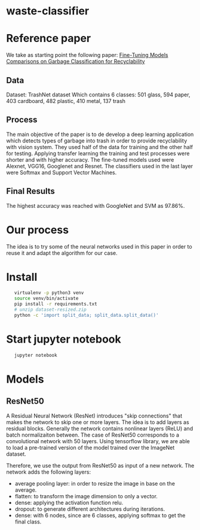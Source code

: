 # waste-classifier

# Reference paper

We take as starting point the following paper: [Fine-Tuning Models Comparisons on Garbage Classification for
Recyclability](https://arxiv.org/pdf/1908.04393.pdf)

## Data

Dataset: TrashNet dataset 
Which contains 6 classes: 
501 glass, 594 paper, 403 cardboard, 482 plastic, 410 metal, 137 trash


## Process
The main objective of the paper is to de develop a deep learning application which detects types of garbage into trash in order to
provide recyclability with vision system.
They used half of the data for training and the other half for testing. Applying transfer learning the training and test processes were shorter and with higher accuracy. The fine-tuned models used were Alexnet,
VGG16, Googlenet and Resnet. The classifiers 
used in the last layer were Softmax and Support Vector Machines. 

## Final Results
The highest accuracy was reached with GoogleNet and SVM as 97.86%. 

# Our process

The idea is to try some of the neural networks used in this paper in order to reuse it and adapt the algorithm for our case.

# Install
  ```bash
     virtualenv -p python3 venv
     source venv/bin/activate
     pip install -r requirements.txt
     # unzip dataset-resized.zip
     python -c 'import split_data; split_data.split_data()'
  ```

# Start jupyter notebook
  ```bash
     jupyter notebook
  ```
  
# Models  

## ResNet50
A Residual Neural Network (ResNet) introduces "skip connections" that makes the network to skip one or more layers. The idea is to add layers as residual blocks. Generally the network contains nonlinear layers (ReLU) and batch normalizaiton between. The case of ResNet50 corresponds to a convolutional network with 50 layers. Using tensorflow library, we are able to load a pre-trained version of the model trained over the ImageNet dataset. 

Therefore, we use the output from ResNet50 as input of a new network. The network adds the following layers:    
- average pooling layer: in order to resize the image in base on the average.      
- flatten: to transform the image dimension to only a vector.     
- dense: applying the activation function relu.     
- dropout: to generate different architectures during iterations.      
- dense: with 6 nodes, since are 6 classes, applying softmax to get the final class.      



  



